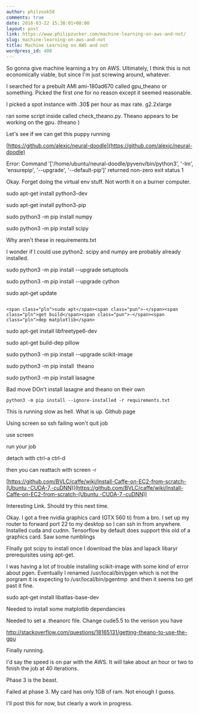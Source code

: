 ```yaml
---
author: philzook58
comments: true
date: 2016-03-22 15:38:01+00:00
layout: post
link: https://www.philipzucker.com/machine-learning-on-aws-and-not/
slug: machine-learning-on-aws-and-not
title: Machine Learning on AWS and not
wordpress_id: 408
---
```


So gonna give machine learning a try on AWS. Ultimately, I think this is not economically viable, but since I'm just screwing around, whatever.

I searched for a prebuilt AMI ami-180ad670 called gpu_theano or something. Picked the first one for no reason except it seemed reasonable.

I picked a spot instance with .30$ per hour as max rate. g2.2xlarge

ran some script inside called check_theano.py. Theano appears to be working on the gpu. (theano )

Let's see if we can get this puppy running

[https://github.com/alexjc/neural-doodle](https://github.com/alexjc/neural-doodle)


Error: Command '['/home/ubuntu/neural-doodle/pyvenv/bin/python3', '-Im', 'ensurepip', '--upgrade', '--default-pip']' returned non-zero exit status 1




Okay. Forget doing the virtual env stuff. Not worth it on a burner computer.


sudo apt-get install python3-dev

sudo apt-get install python3-pip

sudo python3 -m pip install numpy

sudo python3 -m pip install scipy

Why aren't these in requirements.txt

I wonder if I could use python2. scipy and numpy are probably already installed.


sudo python3 -m pip install --upgrade setuptools




sudo python3 -m pip install --upgrade cython




sudo apt-get update




    
    
```

<span class="pln">sudo apt</span><span class="pun">-</span><span class="pln">get build</span><span class="pun">-</span><span class="pln">dep matplotlib</span>
```





sudo apt-get install libfreetype6-dev




sudo apt-get build-dep pillow




sudo python3 -m pip install --upgrade scikit-image




sudo python3 -m pip install  theano




sudo python3 -m pip install lasagne




Bad move DOn't install lasagne and theano on their own




    
    python3 -m pip install --ignore-installed -r requirements.txt




This is running slow as hell. What is up. Github page




Using screen so ssh failing won't quit job




use screen




run your job




detach with ctrl-a ctrl-d




then you can reattach with screen -r


[https://github.com/BVLC/caffe/wiki/Install-Caffe-on-EC2-from-scratch-(Ubuntu,-CUDA-7,-cuDNN)](https://github.com/BVLC/caffe/wiki/Install-Caffe-on-EC2-from-scratch-(Ubuntu,-CUDA-7,-cuDNN))

Interesting Link. Should try this next time.


Okay. I got a free nvidia graphics card (GTX 560 ti) from a bro. I set up my router to forward port 22 to my desktop so I can ssh in from anywhere. Installed cuda and cudnn. Tensorflow by default does support this old of a graphics card. Saw some rumblings




FInally got scipy to install once I download the blas and lapack libaryr prerequisites using apt-get.




I was having a lot of trouble installing scikit-image with some kind of error about pgen. Eventually I renamed /usr/local/bin/pgen which is not the porgram it is expecting to /usr/local/bin/pgentmp  and then it seems txo get past it fine.




sudo apt-get install libatlas-base-dev




Needed to install some matplotlib dependancies




Needed to set a .theanorc file. Change cude5.5 to the verison you have


http://stackoverflow.com/questions/18165131/getting-theano-to-use-the-gpu

Finally running.

I'd say the speed is on par with the AWS. It will take about an hour or two to finish the job at 40 iterations.

Phase 3 is the beast.

Failed at phase 3. My card has only 1GB of ram. Not enough I guess.

I'll post this for now, but clearly a work in progress.




